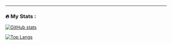 ---

### :fire: My Stats :

[![GitHub stats](https://github-readme-stats.vercel.app/api?username=KirillFisenko)](https://github.com/KirillFisenko/github-readme-stats)

[![Top Langs](https://github-readme-stats.vercel.app/api/top-langs/?username=KirillFisenko&layout=compact)](https://github.com/anuraghazra/github-readme-stats)
